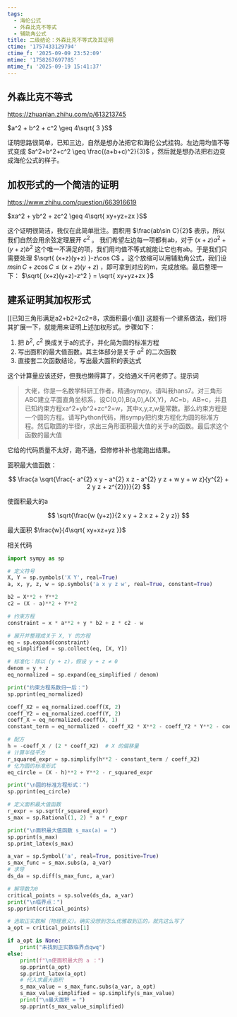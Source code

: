 ```yaml
---
tags:
  - 海伦公式
  - 外森比克不等式
  - 辅助角公式
title: 二级结论：外森比克不等式及其证明
ctime: '1757433129794'
ctime_f: '2025-09-09 23:52:09'
mtime: '1758267697785'
mtime_f: '2025-09-19 15:41:37'
---
```

## 外森比克不等式

https://zhuanlan.zhihu.com/p/613213745

$a^2 + b^2 + c^2 \geq 4\sqrt{ 3 }S$

证明思路很简单，已知三边，自然是想办法把它和海伦公式挂钩。左边用均值不等式变成 $a^2+b^2+c^2 \geq \frac{(a+b+c)^2}{3}$ ，然后就是想办法把右边变成海伦公式的样子。

## 加权形式的一个简洁的证明

https://www.zhihu.com/question/663916619

$xa^2 + yb^2 + zc^2 \geq 4\sqrt{ xy+yz+zx }S$

这个证明很简洁，我仅在此简单批注。面积用 $\frac{ab\sin C}{2}$ 表示，所以我们自然会用余弦定理展开 $c^2$ 。 我们希望左边每一项都有ab，对于 $(x+z)a^2+(y+z)b^2$ 这个唯一不满足的项，我们用均值不等式就能让它也有ab。于是我们只需要处理 $\sqrt{ (x+z)(y+z) }-z\cos C$ 。这个放缩可以用辅助角公式，我们设 $m\sin C+z\cos C \leq (x+z)(y+z)$ ，即可拿到对应的m，完成放缩。最后整理一下： $\sqrt{ (x+z)(y+z)-z^2 } = \sqrt{ xy+yz+zx }$

## 建系证明其加权形式

[[已知三角形满足a2+b2+2c2=8，求面积最小值]] 这题有一个建系做法，我们将其扩展一下，就能用来证明上述加权形式。步骤如下：

1. 把 $b^2,\ c^2$ 换成关于a的式子，并化简为圆的标准方程
2. 写出面积的最大值函数。其主体部分是关于 $a^2$ 的二次函数
3. 直接套二次函数结论，写出最大面积的表达式

这个计算量应该还好，但我也懒得算了，交给通义千问老师了。提示词

>大佬，你是一名数学科研工作者，精通sympy。请叫我hans7。对三角形ABC建立平面直角坐标系，设C(0,0),B(a,0),A(X,Y)，AC=b，AB=c，并且已知约束方程xa^2+yb^2+zc^2=w，其中x,y,z,w是常数。那么约束方程是一个圆的方程。请写Python代码，用sympy把约束方程化为圆的标准方程。然后取圆的半径r，求出三角形面积最大值的关于a的函数。最后求这个函数的最大值

它给的代码质量不太好，跑不通，但修修补补也能跑出结果。

面积最大值函数：

$$
\frac{a \sqrt{\frac{- a^{2} x y - a^{2} x z - a^{2} y z + w y + w z}{y^{2} + 2 y z + z^{2}}}}{2}
$$

使面积最大的a

$$
\sqrt{\frac{w (y+z)}{2 x y + 2 x z + 2 y z}}
$$

最大面积 $\frac{w}{4\sqrt{ xy+xz+yz }}$

相关代码

```python
import sympy as sp

# 定义符号
X, Y = sp.symbols('X Y', real=True)
a, x, y, z, w = sp.symbols('a x y z w', real=True, constant=True)

b2 = X**2 + Y**2
c2 = (X - a)**2 + Y**2

# 约束方程
constraint = x * a**2 + y * b2 + z * c2 - w

# 展开并整理成关于 X, Y 的方程
eq = sp.expand(constraint)
eq_simplified = sp.collect(eq, [X, Y])

# 标准化：除以 (y + z)，假设 y + z ≠ 0
denom = y + z
eq_normalized = sp.expand(eq_simplified / denom)

print("约束方程系数归一后：")
sp.pprint(eq_normalized)

coeff_X2 = eq_normalized.coeff(X, 2)
coeff_Y2 = eq_normalized.coeff(Y, 2)
coeff_X = eq_normalized.coeff(X, 1)
constant_term = eq_normalized - coeff_X2 * X**2 - coeff_Y2 * Y**2 - coeff_X * X

# 配方
h = -coeff_X / (2 * coeff_X2)  # X 的偏移量
# 计算半径平方
r_squared_expr = sp.simplify(h**2 - constant_term / coeff_X2)
# 化为圆的标准形式
eq_circle = (X - h)**2 + Y**2 - r_squared_expr

print("\n圆的标准方程形式：")
sp.pprint(eq_circle)

# 定义面积最大值函数
r_expr = sp.sqrt(r_squared_expr)
s_max = sp.Rational(1, 2) * a * r_expr

print("\n面积最大值函数 s_max(a) = ")
sp.pprint(s_max)
sp.print_latex(s_max)

a_var = sp.Symbol('a', real=True, positive=True)
s_max_func = s_max.subs(a, a_var)
# 求导
ds_da = sp.diff(s_max_func, a_var)

# 解导数为0
critical_points = sp.solve(ds_da, a_var)
print("\n临界点：")
sp.pprint(critical_points)

# 选取正实数解（物理意义）。确实没想到怎么优雅取到正的，就先这么写了
a_opt = critical_points[1]

if a_opt is None:
    print("未找到正实数临界点qwq")
else:
    print(f"\n使面积最大的 a ：")
    sp.pprint(a_opt)
    sp.print_latex(a_opt)
    # 代入求最大面积
    s_max_value = s_max_func.subs(a_var, a_opt)
    s_max_value_simplified = sp.simplify(s_max_value)
    print("\n最大面积 = ")
    sp.pprint(s_max_value_simplified)
```
